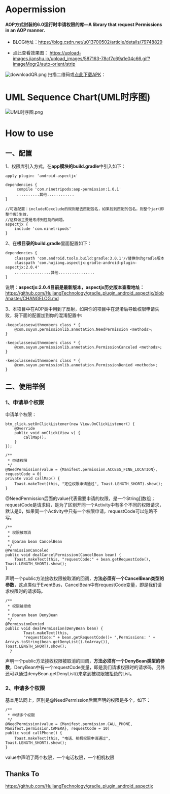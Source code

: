 # Aopermission
#### AOP方式封装的6.0运行时申请权限的库—A library that request Permissions in an AOP manner.

- BLOG地址：https://blog.csdn.net/u013700502/article/details/79748829

- 点此查看效果图：
https://upload-images.jianshu.io/upload_images/587163-78cf7c69a1e04c66.gif?imageMogr2/auto-orient/strip

![downloadQR.png](https://upload-images.jianshu.io/upload_images/587163-406bfe5d806d0b63.png?imageMogr2/auto-orient/strip%7CimageView2/2/w/1240)
扫描二维码或[点此下载APK](https://www.pgyer.com/6ThQ)：

# UML Sequence Chart(UML时序图)

![UML时序图.png](https://upload-images.jianshu.io/upload_images/587163-2e0308c1dc5faaab.png?imageMogr2/auto-orient/strip%7CimageView2/2/w/1240)

# How to use

## 一、配置
1、权限库引入方式，在**app模块的build.gradle**中引入如下：
```
apply plugin: 'android-aspectjx'

dependencies {
     compile 'com.ninetripods:aop-permission:1.0.1'
     ..........其他............
}

//可选配置：include和exclude的规则是去匹配包名，如果找到匹配的包名，则整个jar(即整个库)生效，
//这样做主要是考虑到性能的问题。
aspectjx {
    include 'com.ninetripods'
}

```
2、在**根目录的build.gradle**里面配置如下：
```
dependencies {
    classpath 'com.android.tools.build:gradle:3.0.1'//替换你的gradle版本
    classpath 'com.hujiang.aspectjx:gradle-android-plugin-aspectjx:2.0.4'
    ................其他................
}
```
说明：**aspectjx:2.0.4目前是最新版本，aspectjx历史版本查看地址：**
https://github.com/HujiangTechnology/gradle_plugin_android_aspectjx/blob/master/CHANGELOG.md

3、本项目中在AOP类中用到了反射，如果你的项目中在混淆后导致权限申请失败，将下面的配置加到你的混淆配置中:
```
-keepclasseswithmembers class * {
    @com.suyun.permissionlib.annotation.NeedPermission <methods>;
}

-keepclasseswithmembers class * {
    @com.suyun.permissionlib.annotation.PermissionCanceled <methods>;
}

-keepclasseswithmembers class * {
    @com.suyun.permissionlib.annotation.PermissionDenied <methods>;
}
```

## 二、使用举例
### 1、申请单个权限
申请单个权限：
```
btn_click.setOnClickListener(new View.OnClickListener() {
    @Override
    public void onClick(View v) {
        callMap();
    }
});

/**
 * 申请权限
 */
@NeedPermission(value = {Manifest.permission.ACCESS_FINE_LOCATION}, requestCode = 0)
private void callMap() {
    Toast.makeText(this, "定位权限申请通过", Toast.LENGTH_SHORT).show();
}
```
@NeedPermission后面的value代表需要申请的权限，是一个String[]数组；requestCode是请求码，是为了区别开同一个Activity中有多个不同的权限请求，默认是0，如果同一个Activity中只有一个权限申请，requestCode可以忽略不写。

```
/**
 * 权限被取消
 *
 * @param bean CancelBean
 */
@PermissionCanceled
public void dealCancelPermission(CancelBean bean) {
    Toast.makeText(this, "requestCode:" + bean.getRequestCode(), Toast.LENGTH_SHORT).show();
}
```
声明一个public方法接收权限被取消的回调，**方法必须有一个CancelBean类型的参数**，这点类似于EventBus，CancelBean中有requestCode变量，即是我们请求权限时的请求码。
```
/**
 * 权限被拒绝
 *
 * @param bean DenyBean
 */
@PermissionDenied
public void dealPermission(DenyBean bean) {
        Toast.makeText(this,
        "requestCode:" + bean.getRequestCode()+ ",Permissions: " + Arrays.toString(bean.getDenyList().toArray()), Toast.LENGTH_SHORT).show();
  }
```
声明一个public方法接收权限被取消的回调，**方法必须有一个DenyBean类型的参数**，DenyBean中有一个requestCode变量，即是我们请求权限时的请求码，另外还可以通过denyBean.getDenyList()来拿到被权限被拒绝的List。

### 2、申请多个权限

基本用法同上，区别是@NeedPermission后面声明的权限是多个，如下：
```
/**
 * 申请多个权限
 */
@NeedPermission(value = {Manifest.permission.CALL_PHONE, Manifest.permission.CAMERA}, requestCode = 10)
public void callPhone() {
    Toast.makeText(this, "电话、相机权限申请通过", Toast.LENGTH_SHORT).show();
}
```
value中声明了两个权限，一个电话权限，一个相机权限

## Thanks To
https://github.com/HujiangTechnology/gradle_plugin_android_aspectjx

